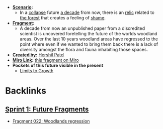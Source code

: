 - **[Scenario](<Scenario.md>):** 
    - In a [collapse](<collapse.md>) future [a decade](<a decade.md>) from now, there is an [relic](<relic.md>) related to [the forest](<the forest.md>) that creates a feeling of [shame](<shame.md>).
- **[Fragment](<Fragment.md>):** 
    - A decade from now an unpublished paper from a discredited  scientist is uncovered foretelling the future of the worlds woodland areas. Over the last 10 years woodland areas have regressed to the point where even if we wanted to bring them back there is a lack of diversity amongst the flora and fauna inhabiting those spaces.
- **[Created by](<Created by.md>):** [Hershil Patel](<Hershil Patel.md>)
- **[Miro Link](<Miro Link.md>):** [this fragment on Miro](https://miro.com/app/board/o9J_kpEmVVk=/?moveToWidget=3074457348942631664&cot=11)
- **Pockets of this future visible in the present**
    - [Limits to Growth](https://en.wikipedia.org/wiki/The_Limits_to_Growth)

# Backlinks
## [Sprint 1: Future Fragments](<Sprint 1: Future Fragments.md>)
- [Fragment 022: Woodlands regression](<Fragment 022: Woodlands regression.md>)

